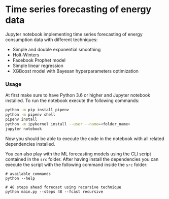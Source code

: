 # Time series forecasting of energy data
 
Jupyter notebook implementing time series forecasting of energy consumption data with different techniques:
* Simple and double exponential smoothing
* Holt-Winters
* Facebook Prophet model
* Simple linear regression
* XGBoost model with Bayesan hyperparameters optimization

### Usage

At first make sure to have Python 3.6 or higher and Jupyter notebook installed. 
To run the notebook execute the following commands:

```bash
python -m pip install pipenv
python -m pipenv shell
pipenv install
python -m ipykernel install --user --name=<folder_name>
jupyter notebook
```

Now you should be able to execute the code in the notebook with all related dependencies installed.

You can also play with the ML forecasting models using the CLI script 
contained in the `src` folder. After having install the dependencies you can execute 
the script with the following command inside the `src` folder:

```
# available commands
python --help

# 48 steps ahead forecast using recursive technique
python main.py --steps 48 --fcast recursive
```
